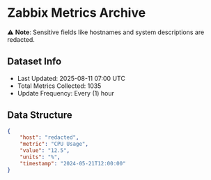 # Zabbix Metrics Archive

⚠️ **Note**: Sensitive fields like hostnames and system descriptions are redacted.

## Dataset Info
- Last Updated: 2025-08-11 07:00 UTC
- Total Metrics Collected: 1035
- Update Frequency: Every (1) hour

## Data Structure
```json
{
    "host": "redacted",
    "metric": "CPU Usage",
    "value": "12.5",
    "units": "%",
    "timestamp": "2024-05-21T12:00:00"
}
```
